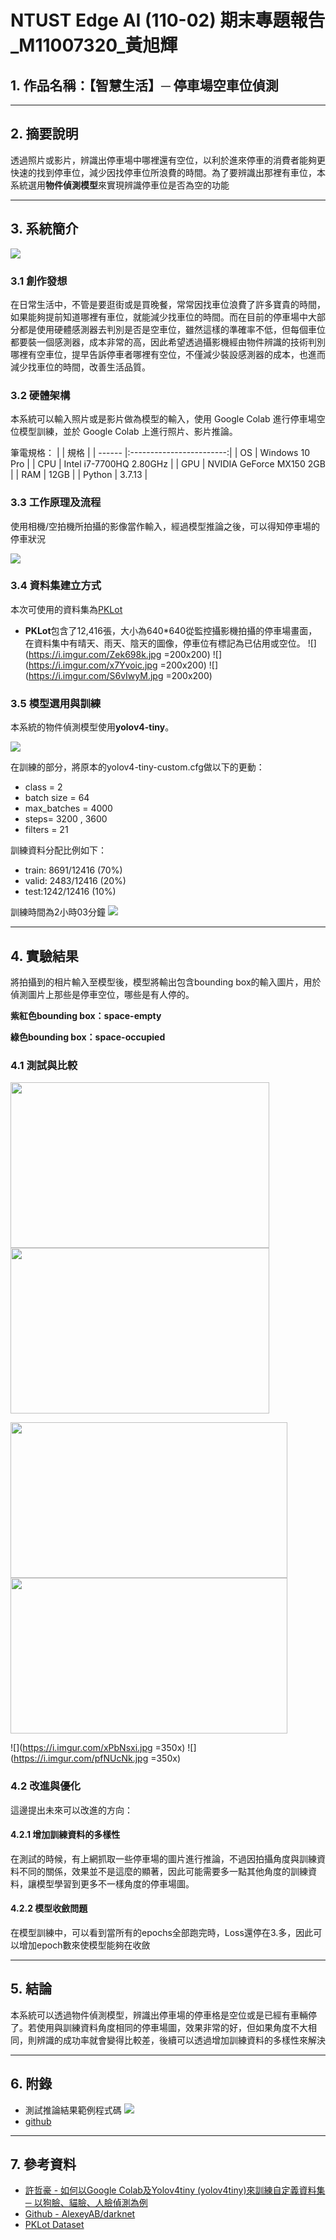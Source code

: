 # NTUST Edge AI (110-02) 期末專題報告_M11007320_黃旭輝

## 1. 作品名稱：【智慧生活】─ 停車場空車位偵測

---

## 2. 摘要說明
透過照片或影片，辨識出停車場中哪裡還有空位，以利於進來停車的消費者能夠更快速的找到停車位，減少因找停車位所浪費的時間。為了要辨識出那裡有車位，本系統選用**物件偵測模型**來實現辨識停車位是否為空的功能

---

## 3. 系統簡介
![](https://i.imgur.com/78PDOqZ.png)

### 3.1 創作發想
在日常生活中，不管是要逛街或是買晚餐，常常因找車位浪費了許多寶貴的時間，如果能夠提前知道哪裡有車位，就能減少找車位的時間。而在目前的停車場中大部分都是使用硬體感測器去判別是否是空車位，雖然這樣的準確率不低，但每個車位都要裝一個感測器，成本非常的高，因此希望透過攝影機經由物件辨識的技術判別哪裡有空車位，提早告訴停車者哪裡有空位，不僅減少裝設感測器的成本，也進而減少找車位的時間，改善生活品質。

### 3.2 硬體架構
本系統可以輸入照片或是影片做為模型的輸入，使用 Google Colab 進行停車場空位模型訓練，並於 Google Colab 上進行照片、影片推論。

筆電規格：
|        |           規格           |
| ------ |:------------------------:|
| OS     |      Windows 10 Pro      |
| CPU    | Intel i7-7700HQ 2.80GHz  |
| GPU    | NVIDIA GeForce MX150 2GB |
| RAM    |           12GB           |
| Python |          3.7.13           |

### 3.3 工作原理及流程
使用相機/空拍機所拍攝的影像當作輸入，經過模型推論之後，可以得知停車場的停車狀況

![](https://i.imgur.com/KTGjzBS.png)

### 3.4 資料集建立方式
本次可使用的資料集為[PKLot](https://www.kaggle.com/blanderbuss/parking-lot-dataset)
- **PKLot**包含了12,416張，大小為640*640從監控攝影機拍攝的停車場畫面，在資料集中有晴天、雨天、陰天的圖像，停車位有標記為已佔用或空位。
![](https://i.imgur.com/Zek698k.jpg =200x200) ![](https://i.imgur.com/x7Yvoic.jpg =200x200) ![](https://i.imgur.com/S6vIwyM.jpg =200x200)

### 3.5 模型選用與訓練
本系統的物件偵測模型使用**yolov4-tiny**。

![](https://i.imgur.com/oL34eWD.jpg)

在訓練的部分，將原本的yolov4-tiny-custom.cfg做以下的更動：
- class = 2
- batch size = 64
- max_batches = 4000
- steps= 3200 , 3600
- filters = 21

訓練資料分配比例如下：
- train: 8691/12416 (70%)
- valid: 2483/12416 (20%)
- test:1242/12416 (10%)

訓練時間為2小時03分鐘
![](https://i.imgur.com/0JaCNJM.png)


---

## 4. 實驗結果
將拍攝到的相片輸入至模型後，模型將輸出包含bounding box的輸入圖片，用於偵測圖片上那些是停車空位，哪些是有人停的。

**紫紅色bounding box：space-empty**

**綠色bounding box：space-occupied**
### 4.1 測試與比較
<img src="https://i.imgur.com/2lxvwjQ.jpg" width="414" height="265">   <img src="https://i.imgur.com/P14xL8l.jpg" width="414" height="265">

<img src="https://i.imgur.com/tG7dWzR.jpg" width="443" height="249">   <img src="https://i.imgur.com/04QT6aa.jpg" width="443" height="249">

![](https://i.imgur.com/xPbNsxi.jpg =350x)  ![](https://i.imgur.com/pfNUcNk.jpg =350x)

### 4.2 改進與優化
這邊提出未來可以改進的方向：
#### 4.2.1 增加訓練資料的多樣性
在測試的時候，有上網抓取一些停車場的圖片進行推論，不過因拍攝角度與訓練資料不同的關係，效果並不是這麼的顯著，因此可能需要多一點其他角度的訓練資料，讓模型學習到更多不一樣角度的停車場圖。
#### 4.2.2 模型收斂問題
在模型訓練中，可以看到當所有的epochs全部跑完時，Loss還停在3.多，因此可以增加epoch數來使模型能夠在收斂

---

## 5. 結論
本系統可以透過物件偵測模型，辨識出停車場的停車格是空位或是已經有車輛停了。若使用與訓練資料角度相同的停車場圖，效果非常的好，但如果角度不大相同，則辨識的成功率就會變得比較差，後續可以透過增加訓練資料的多樣性來解決

---

## 6. 附錄
- 測試推論結果範例程式碼 [![](http://colab.research.google.com/assets/colab-badge.svg)](https://colab.research.google.com/drive/1KCOpWNfUcOFsR5R-xJ1bf_XwXA3I72Je)
- [github](https://github.com/frankhuang1999/EdgeAI_Final.git)

---

## 7. 參考資料
- [許哲豪 - 如何以Google Colab及Yolov4tiny (yolov4tiny)來訓練自定義資料集 ─ 以狗臉、貓臉、人臉偵測為例](https://omnixri.blogspot.com/2021/05/google-colabyolov4-tiny.html)
- [Github - AlexeyAB/darknet](https://github.com/AlexeyAB/darknet)
- [PKLot Dataset](https://public.roboflow.com/object-detection/pklot)
